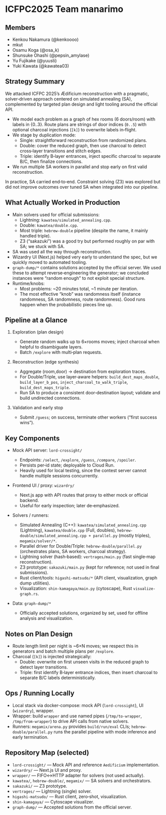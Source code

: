 # ICFPC2025 Team manarimo

## Members
* Kenkou Nakamura (@kenkoooo)
* mkut
* Osamu Koga (@osa_k)
* Shunsuke Ohashi (@pepsin_amylase)
* Yu Fujikake (@yuusti)
* Yuki Kawata (@kawatea03)

## Strategy Summary

We attacked ICFPC 2025’s Ædificium reconstruction with a pragmatic, solver‑driven approach centered on simulated annealing (SA), complemented by targeted plan design and light tooling around the official API.

- We model each problem as a graph of hex rooms (6 doors/room) with labels in {0..3}. Route plans are strings of door indices (`0..5`) with optional charcoal injections (`[k]`) to overwrite labels in‑flight.
- We stage by duplication mode:
  - Single: straightforward reconstruction from randomized plans.
  - Double: cover the reduced graph, then use charcoal to detect cross‑layer transitions and stitch edges.
  - Triple: identify B‑layer entrances, inject specific charcoal to separate B/C, then finalize connections.
- We run multiple SA workers in parallel and stop early on first valid reconstruction.

In practice, SA carried end‑to‑end. Constraint solving (Z3) was explored but did not improve outcomes over tuned SA when integrated into our pipeline.

## What Actually Worked in Production

- Main solvers used for official submissions:
  - Lightning: `kawatea/simulated_annealing.cpp`.
  - Double: `kawatea/double.cpp`.
  - Most triple: `hebrew-double` pipeline (despite the name, it mainly handled triple).
  - Z3 (“sakazuki”) was a good try but performed roughly on par with SA; we stuck with SA.
- SA was used all the way through reconstruction.
- Wizardry UI (Next.js) helped very early to understand the spec, but we quickly moved to automated tooling.
- `graph-dump/*` contains solutions accepted by the official server. We used these to attempt reverse‑engineering the generator; we concluded instances were “random enough” to not exploit special structure.
- Runtime/knobs:
  - Most problems: ~20 minutes total, ~1 minute per iteration.
  - The most effective “knob” was randomness itself (instance randomness, SA randomness, route randomness). Good runs happen when the probabilistic pieces line up.

## Pipeline at a Glance

1) Exploration (plan design)
   - Generate random walks up to 6×rooms moves; inject charcoal when helpful to disambiguate layers.
   - Batch `/explore` with multi‑plan requests.

2) Reconstruction (edge synthesis)
   - Aggregate (room,door) → destination from exploration traces.
   - For Double/Triple, use layer‑aware helpers: `build_dest_maps_double`, `build_layer_b_pos`, `inject_charcoal_to_walk_triple`, `build_dest_maps_triple`.
   - Run SA to produce a consistent door‑destination layout; validate and build undirected connections.

3) Validation and early stop
   - Submit `/guess`; on success, terminate other workers (“first success wins”).

## Key Components

- Mock API server: `lord-crossight/`
  - Endpoints: `/select`, `/explore`, `/guess`, `/compare`, `/spoiler`.
  - Persists per‑id state; deployable to Cloud Run.
  - Heavily used for local testing, since the contest server cannot handle multiple sessions concurrently.

- Frontend UI / proxy: `wizardry/`
  - Next.js app with API routes that proxy to either mock or official backend.
  - Useful for early inspection; later de‑emphasized.

- Solvers / runners:
  - Simulated Annealing (C++): `kawatea/simulated_annealing.cpp` (Lightning), `kawatea/double.cpp` (Full, doubles), `hebrew-double/simulated_annealing.cpp + parallel.py` (mostly triples), `megamix/solver/*`.
  - Parallel driver for Double/Triple: `hebrew-double/parallel.py` (orchestrates plans, SA workers, charcoal strategy).
  - Lightning solver (hash‑based): `vertrages/main.py` (fast single‑map reconstruction).
  - Z3 prototype: `sakazuki/main.py` (kept for reference; not used in final submissions).
  - Rust client/tools: `higashi-matsudo/*` (API client, visualization, graph dump utilities).
  - Visualization: `shin-kamagaya/main.py` (cytoscape), Rust `visualize-graph.rs`.

- Data: `graph-dump/*`
  - Officially accepted solutions, organized by set, used for offline analysis and visualization.

## Notes on Plan Design

- Route length limit per night is ~6×N moves; we respect this in generators and batch multiple plans per `/explore`.
- Charcoal (`[k]`) is injected strategically:
  - Double: overwrite on first unseen visits in the reduced graph to detect layer transitions.
  - Triple: first identify B‑layer entrance indices, then insert charcoal to separate B/C labels deterministically.

## Ops / Running Locally

- Local stack via docker-compose: mock API (`lord-crossight`), UI (`wizardry`), wrapper.
- Wrapper: build `wrapper` and use named pipes (`/tmp/to-wrapper`, `/tmp/from-wrapper`) to drive API calls from native solvers.
- Runners: `megamix/arena.py` provides `build/run/eval` CLIs; `hebrew-double/parallel.py` runs the parallel pipeline with mode inference and early termination.

## Repository Map (selected)

- `lord-crossight/` — Mock API and reference `Aedificium` implementation.
- `wizardry/` — Next.js UI and proxy.
- `wrapper/` — FIFO↔HTTP adapter for solvers (not used actually).
- `kawatea/`, `hebrew-double/`, `megamix/` — SA solvers and orchestrators.
- `sakazuki/` — Z3 prototype.
- `vertrages/` — Lightning (single) solver.
- `higashi-matsudo/` — Rust client, zero‑shot, visualization.
- `shin-kamagaya/` — Cytoscape visualizer.
- `graph-dump/` — Accepted solutions from the official server.
